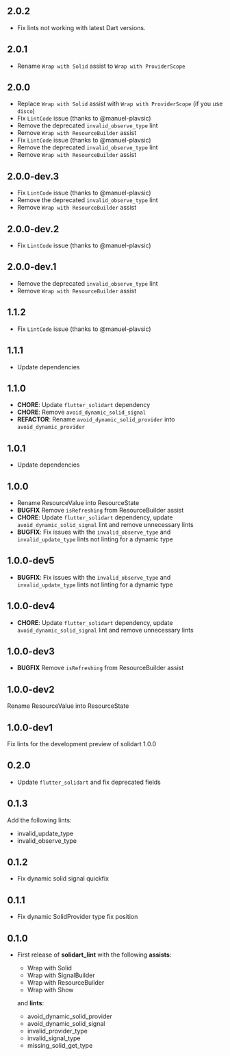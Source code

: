 ## 2.0.2

- Fix lints not working with latest Dart versions.

## 2.0.1

- Rename `Wrap with Solid` assist to `Wrap with ProviderScope`

## 2.0.0

- Replace `Wrap with Solid` assist with `Wrap with ProviderScope` (if you use `disco`)
- Fix `LintCode` issue (thanks to @manuel-plavsic)
- Remove the deprecated `invalid_observe_type` lint
- Remove `Wrap with ResourceBuilder` assist
- Fix `LintCode` issue (thanks to @manuel-plavsic)
- Remove the deprecated `invalid_observe_type` lint
- Remove `Wrap with ResourceBuilder` assist

## 2.0.0-dev.3

- Fix `LintCode` issue (thanks to @manuel-plavsic)
- Remove the deprecated `invalid_observe_type` lint
- Remove `Wrap with ResourceBuilder` assist

## 2.0.0-dev.2

- Fix `LintCode` issue (thanks to @manuel-plavsic)

## 2.0.0-dev.1

- Remove the deprecated `invalid_observe_type` lint
- Remove `Wrap with ResourceBuilder` assist

## 1.1.2

- Fix `LintCode` issue (thanks to @manuel-plavsic)

## 1.1.1

- Update dependencies

## 1.1.0

- **CHORE**: Update `flutter_solidart` dependency
- **CHORE**: Remove `avoid_dynamic_solid_signal`
- **REFACTOR**: Rename `avoid_dynamic_solid_provider` into `avoid_dynamic_provider`

## 1.0.1

- Update dependencies

## 1.0.0

- Rename ResourceValue into ResourceState
- **BUGFIX** Remove `isRefreshing` from ResourceBuilder assist
- **CHORE**: Update `flutter_solidart` dependency, update `avoid_dynamic_solid_signal` lint and remove unnecessary lints
- **BUGFIX**: Fix issues with the `invalid_observe_type` and `invalid_update_type` lints not linting for a dynamic type

## 1.0.0-dev5

- **BUGFIX**: Fix issues with the `invalid_observe_type` and `invalid_update_type` lints not linting for a dynamic type

## 1.0.0-dev4

- **CHORE**: Update `flutter_solidart` dependency, update `avoid_dynamic_solid_signal` lint and remove unnecessary lints

## 1.0.0-dev3

- **BUGFIX** Remove `isRefreshing` from ResourceBuilder assist

## 1.0.0-dev2

Rename ResourceValue into ResourceState

## 1.0.0-dev1

Fix lints for the development preview of solidart 1.0.0

## 0.2.0

- Update `flutter_solidart` and fix deprecated fields

## 0.1.3

Add the following lints:

- invalid_update_type
- invalid_observe_type

## 0.1.2

- Fix dynamic solid signal quickfix

## 0.1.1

- Fix dynamic SolidProvider type fix position

## 0.1.0

- First release of **solidart_lint** with the following **assists**:

  - Wrap with Solid
  - Wrap with SignalBuilder
  - Wrap with ResourceBuilder
  - Wrap with Show

  and **lints**:

  - avoid_dynamic_solid_provider
  - avoid_dynamic_solid_signal
  - invalid_provider_type
  - invalid_signal_type
  - missing_solid_get_type
